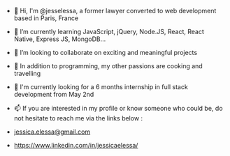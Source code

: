 - 👋 Hi, I'm @jesselessa, a former lawyer converted to web development based in Paris, France
- 🌱 I’m currently learning JavaScript, jQuery, Node.JS, React, React Native, Express JS, MongoDB...
- 💼 I’m looking to collaborate on exciting and meaningful projects
- 💞️ In addition to programming, my other passions are cooking and travelling

- 🔎 I'm currently looking for a 6 months internship in full stack development from May 2nd
- 📫 If you are interested in my profile or know someone who could be, do not hesitate to reach me via the links below :
- jessica.elessa@gmail.com   
- https://www.linkedin.com/in/jessicaelessa/
